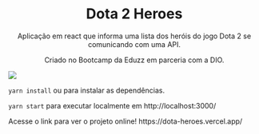 <h1 align="center">Dota 2 Heroes</h1>

<p align="center">
  Aplicação em react que informa uma lista dos heróis do jogo Dota 2 se comunicando com uma API.</p>
  
  <p align="center">Criado no Bootcamp da Eduzz em parceria com a DIO. </p>
 
<a>
 <img src="https://user-images.githubusercontent.com/89225210/148296701-024eb3de-234b-4195-93e1-aa31d11f6d9a.jpg">
</a>

<p><code>yarn install</code> ou para instalar as dependências.</p>
<p><code>yarn start</code> para executar localmente em http://localhost:3000/</p>

<p>Acesse o link para ver o projeto online! https://dota-heroes.vercel.app/</p>
